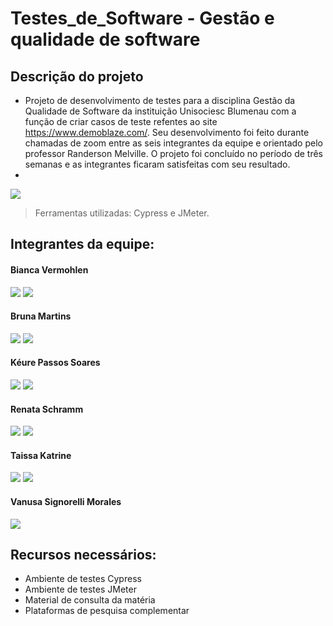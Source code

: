 # Testes_de_Software - Gestão e qualidade de software

## Descrição do projeto
  - Projeto de desenvolvimento de testes para a disciplina Gestão da Qualidade de Software da instituição Unisociesc Blumenau com a função de criar casos de teste refentes ao site  https://www.demoblaze.com/. Seu desenvolvimento foi feito durante chamadas de zoom entre as seis integrantes da equipe e orientado pelo professor Randerson Melville. O projeto foi concluído no período de três semanas e as integrantes ficaram satisfeitas com seu resultado.
  - 
 <div>
<img src="http://img.shields.io/static/v1?label=STATUS%20DO%20PROJETO&message=%20CONCLUIDO&color=GREEN&style=for-the-badge_blank"></a>
   </div>
 
> Ferramentas utilizadas: Cypress e JMeter.

## Integrantes da equipe:

#### Bianca Vermohlen
 <div>
    <a href="https://github.com/biancavermohlen" target="_blank"><img src="https://img.shields.io/badge/GitHub-100000?style=for-the-badge&logo=github&logoColor=white"_blank"></a>
<a href="https://www.linkedin.com/in/bianca-vermohlen-9460411b1" target="_blank"><img src="https://img.shields.io/badge/LinkedIn-0077B5?style=for-the-badge&logo=linkedin&logoColor=white" target"_blank"></a>
    </div>
    
#### Bruna Martins
  <div>
    <a href="https://github.com/martinsbruu" target="_blank"><img src="https://img.shields.io/badge/GitHub-100000?style=for-the-badge&logo=github&logoColor=white"_blank"></a>
<a href="https://www.linkedin.com/in/bruna-rafaela-martins-9209aa253" target="_blank"><img src="https://img.shields.io/badge/LinkedIn-0077B5?style=for-the-badge&logo=linkedin&logoColor=white" target"_blank"></a>
    </div>

#### Kéure Passos Soares
  <div>
    <a href="https://github.com/KeurePassos" target="_blank"><img src="https://img.shields.io/badge/GitHub-100000?style=for-the-badge&logo=github&logoColor=white"_blank"></a>
<a href="https://www.linkedin.com/in/kéure-passos-soares-6b6ba8268" target="_blank"><img src="https://img.shields.io/badge/LinkedIn-0077B5?style=for-the-badge&logo=linkedin&logoColor=white" target"_blank"></a>
    </div>

#### Renata Schramm
 <div>
    <a href="https://github.com/RenataSch" target="_blank"><img src="https://img.shields.io/badge/GitHub-100000?style=for-the-badge&logo=github&logoColor=white"_blank"></a>
 <a href="https://www.linkedin.com/in/renata-schramm-9261b5226" target="_blank"><img src="https://img.shields.io/badge/LinkedIn-0077B5?style=for-the-badge&logo=linkedin&logoColor=white" target"_blank"></a>
  </div>

#### Taissa Katrine
 <div>
    <a href="https://github.com/taissakatrine" target="_blank"><img src="https://img.shields.io/badge/GitHub-100000?style=for-the-badge&logo=github&logoColor=white"_blank"></a>
 <a href="https://www.linkedin.com/in/taissa-katrine-13971a267" target="_blank"><img src="https://img.shields.io/badge/LinkedIn-0077B5?style=for-the-badge&logo=linkedin&logoColor=white" target"_blank"></a>
  </div>

  #### Vanusa Signorelli Morales
 <div>
    <a href="https://github.com/vanusaaa" target="_blank"><img src="https://img.shields.io/badge/GitHub-100000?style=for-the-badge&logo=github&logoColor=white"_blank"></a>
  </div>

## Recursos necessários:
- Ambiente de testes Cypress
- Ambiente de testes JMeter
- Material de consulta da matéria 
- Plataformas de pesquisa complementar

  


